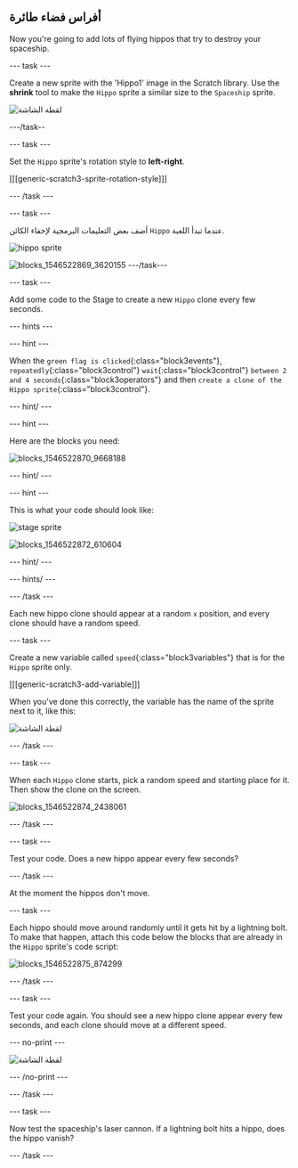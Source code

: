 ## أفراس فضاء طائرة

Now you're going to add lots of flying hippos that try to destroy your spaceship.

\--- task \---

Create a new sprite with the 'Hippo1' image in the Scratch library. Use the **shrink** tool to make the `Hippo` sprite a similar size to the `Spaceship` sprite.

![لقطة الشاشة](images/invaders-hippo.png)

\---/task--

\--- task \---

Set the `Hippo` sprite's rotation style to **left-right**.

[[[generic-scratch3-sprite-rotation-style]]]

\--- /task \---

\--- task \---

أضف بعض التعليمات البرمجية لإخفاء الكائن `Hippo` عندما تبدأ اللعبة.

![hippo sprite](images/hippo-sprite.png)

![blocks_1546522869_3620155](images/blocks_1546522869_3620155.png) \---/task\---

\--- task \---

Add some code to the Stage to create a new `Hippo` clone every few seconds.

\--- hints \---

\--- hint \---

When the `green flag is clicked`{:class="block3events"}, `repeatedly`{:class="block3control"} `wait`{:class="block3control"} `between 2 and 4 seconds`{:class="block3operators"} and then `create a clone of the Hippo sprite`{:class="block3control"}.

\--- hint/ \---

\--- hint \---

Here are the blocks you need:

![blocks_1546522870_9668188](images/blocks_1546522870_9668188.png)

\--- hint/ \---

\--- hint \---

This is what your code should look like:

![stage sprite](images/stage-sprite.png)

![blocks_1546522872_610604](images/blocks_1546522872_610604.png)

\--- hint/ \---

\--- hints/ \---

\--- /task \---

Each new hippo clone should appear at a random `x` position, and every clone should have a random speed.

\--- task \---

Create a new variable called `speed`{:class="block3variables"} that is for the `Hippo` sprite only.

[[[generic-scratch3-add-variable]]]

When you've done this correctly, the variable has the name of the sprite next to it, like this:

![لقطة الشاشة](images/invaders-var-test.png)

\--- /task \---

\--- task \---

When each `Hippo` clone starts, pick a random speed and starting place for it. Then show the clone on the screen.

![blocks_1546522874_2438061](images/blocks_1546522874_2438061.png)

\--- /task \---

\--- task \---

Test your code. Does a new hippo appear every few seconds?

\--- /task \---

At the moment the hippos don't move.

\--- task \---

Each hippo should move around randomly until it gets hit by a lightning bolt. To make that happen, attach this code below the blocks that are already in the `Hippo` sprite's code script:

![blocks_1546522875_874299](images/blocks_1546522875_874299.png)

\--- /task \---

\--- task \---

Test your code again. You should see a new hippo clone appear every few seconds, and each clone should move at a different speed.

\--- no-print \---

![لقطة الشاشة](images/hippo-clones.gif)

\--- /no-print \---

\--- /task \---

\--- task \---

Now test the spaceship's laser cannon. If a lightning bolt hits a hippo, does the hippo vanish?

\--- /task \---